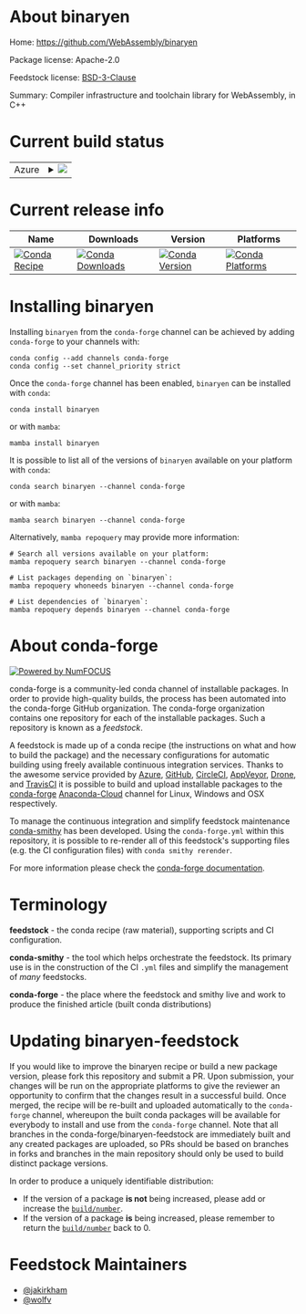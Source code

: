 About binaryen
==============

Home: https://github.com/WebAssembly/binaryen

Package license: Apache-2.0

Feedstock license: [BSD-3-Clause](https://github.com/conda-forge/binaryen-feedstock/blob/main/LICENSE.txt)

Summary: Compiler infrastructure and toolchain library for WebAssembly, in C++

Current build status
====================


<table>
    
  <tr>
    <td>Azure</td>
    <td>
      <details>
        <summary>
          <a href="https://dev.azure.com/conda-forge/feedstock-builds/_build/latest?definitionId=96&branchName=main">
            <img src="https://dev.azure.com/conda-forge/feedstock-builds/_apis/build/status/binaryen-feedstock?branchName=main">
          </a>
        </summary>
        <table>
          <thead><tr><th>Variant</th><th>Status</th></tr></thead>
          <tbody><tr>
              <td>linux_64</td>
              <td>
                <a href="https://dev.azure.com/conda-forge/feedstock-builds/_build/latest?definitionId=96&branchName=main">
                  <img src="https://dev.azure.com/conda-forge/feedstock-builds/_apis/build/status/binaryen-feedstock?branchName=main&jobName=linux&configuration=linux_64_" alt="variant">
                </a>
              </td>
            </tr><tr>
              <td>osx_64</td>
              <td>
                <a href="https://dev.azure.com/conda-forge/feedstock-builds/_build/latest?definitionId=96&branchName=main">
                  <img src="https://dev.azure.com/conda-forge/feedstock-builds/_apis/build/status/binaryen-feedstock?branchName=main&jobName=osx&configuration=osx_64_" alt="variant">
                </a>
              </td>
            </tr><tr>
              <td>osx_arm64</td>
              <td>
                <a href="https://dev.azure.com/conda-forge/feedstock-builds/_build/latest?definitionId=96&branchName=main">
                  <img src="https://dev.azure.com/conda-forge/feedstock-builds/_apis/build/status/binaryen-feedstock?branchName=main&jobName=osx&configuration=osx_arm64_" alt="variant">
                </a>
              </td>
            </tr><tr>
              <td>win_64</td>
              <td>
                <a href="https://dev.azure.com/conda-forge/feedstock-builds/_build/latest?definitionId=96&branchName=main">
                  <img src="https://dev.azure.com/conda-forge/feedstock-builds/_apis/build/status/binaryen-feedstock?branchName=main&jobName=win&configuration=win_64_" alt="variant">
                </a>
              </td>
            </tr>
          </tbody>
        </table>
      </details>
    </td>
  </tr>
</table>

Current release info
====================

| Name | Downloads | Version | Platforms |
| --- | --- | --- | --- |
| [![Conda Recipe](https://img.shields.io/badge/recipe-binaryen-green.svg)](https://anaconda.org/conda-forge/binaryen) | [![Conda Downloads](https://img.shields.io/conda/dn/conda-forge/binaryen.svg)](https://anaconda.org/conda-forge/binaryen) | [![Conda Version](https://img.shields.io/conda/vn/conda-forge/binaryen.svg)](https://anaconda.org/conda-forge/binaryen) | [![Conda Platforms](https://img.shields.io/conda/pn/conda-forge/binaryen.svg)](https://anaconda.org/conda-forge/binaryen) |

Installing binaryen
===================

Installing `binaryen` from the `conda-forge` channel can be achieved by adding `conda-forge` to your channels with:

```
conda config --add channels conda-forge
conda config --set channel_priority strict
```

Once the `conda-forge` channel has been enabled, `binaryen` can be installed with `conda`:

```
conda install binaryen
```

or with `mamba`:

```
mamba install binaryen
```

It is possible to list all of the versions of `binaryen` available on your platform with `conda`:

```
conda search binaryen --channel conda-forge
```

or with `mamba`:

```
mamba search binaryen --channel conda-forge
```

Alternatively, `mamba repoquery` may provide more information:

```
# Search all versions available on your platform:
mamba repoquery search binaryen --channel conda-forge

# List packages depending on `binaryen`:
mamba repoquery whoneeds binaryen --channel conda-forge

# List dependencies of `binaryen`:
mamba repoquery depends binaryen --channel conda-forge
```


About conda-forge
=================

[![Powered by
NumFOCUS](https://img.shields.io/badge/powered%20by-NumFOCUS-orange.svg?style=flat&colorA=E1523D&colorB=007D8A)](https://numfocus.org)

conda-forge is a community-led conda channel of installable packages.
In order to provide high-quality builds, the process has been automated into the
conda-forge GitHub organization. The conda-forge organization contains one repository
for each of the installable packages. Such a repository is known as a *feedstock*.

A feedstock is made up of a conda recipe (the instructions on what and how to build
the package) and the necessary configurations for automatic building using freely
available continuous integration services. Thanks to the awesome service provided by
[Azure](https://azure.microsoft.com/en-us/services/devops/), [GitHub](https://github.com/),
[CircleCI](https://circleci.com/), [AppVeyor](https://www.appveyor.com/),
[Drone](https://cloud.drone.io/welcome), and [TravisCI](https://travis-ci.com/)
it is possible to build and upload installable packages to the
[conda-forge](https://anaconda.org/conda-forge) [Anaconda-Cloud](https://anaconda.org/)
channel for Linux, Windows and OSX respectively.

To manage the continuous integration and simplify feedstock maintenance
[conda-smithy](https://github.com/conda-forge/conda-smithy) has been developed.
Using the ``conda-forge.yml`` within this repository, it is possible to re-render all of
this feedstock's supporting files (e.g. the CI configuration files) with ``conda smithy rerender``.

For more information please check the [conda-forge documentation](https://conda-forge.org/docs/).

Terminology
===========

**feedstock** - the conda recipe (raw material), supporting scripts and CI configuration.

**conda-smithy** - the tool which helps orchestrate the feedstock.
                   Its primary use is in the construction of the CI ``.yml`` files
                   and simplify the management of *many* feedstocks.

**conda-forge** - the place where the feedstock and smithy live and work to
                  produce the finished article (built conda distributions)


Updating binaryen-feedstock
===========================

If you would like to improve the binaryen recipe or build a new
package version, please fork this repository and submit a PR. Upon submission,
your changes will be run on the appropriate platforms to give the reviewer an
opportunity to confirm that the changes result in a successful build. Once
merged, the recipe will be re-built and uploaded automatically to the
`conda-forge` channel, whereupon the built conda packages will be available for
everybody to install and use from the `conda-forge` channel.
Note that all branches in the conda-forge/binaryen-feedstock are
immediately built and any created packages are uploaded, so PRs should be based
on branches in forks and branches in the main repository should only be used to
build distinct package versions.

In order to produce a uniquely identifiable distribution:
 * If the version of a package **is not** being increased, please add or increase
   the [``build/number``](https://docs.conda.io/projects/conda-build/en/latest/resources/define-metadata.html#build-number-and-string).
 * If the version of a package **is** being increased, please remember to return
   the [``build/number``](https://docs.conda.io/projects/conda-build/en/latest/resources/define-metadata.html#build-number-and-string)
   back to 0.

Feedstock Maintainers
=====================

* [@jakirkham](https://github.com/jakirkham/)
* [@wolfv](https://github.com/wolfv/)

